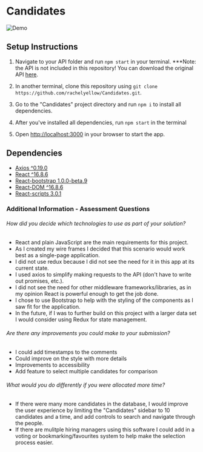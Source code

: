 # Candidates

![Demo](./src/img/candidates-demo.gif)

## Setup Instructions

1. Navigate to your API folder and run `npm start` in your terminal. 
***Note: the API is not included in this repository! You can download the original API [here](https://github.com/KnockriInc/react-assessment).

2. In another terminal, clone this repository using `git clone https://github.com/rachelyellow/Candidates.git`.

3. Go to the "Candidates" project directory and run `npm i` to install all dependencies.

4. After you've installed all dependencies, run `npm start` in the terminal 

5. Open [http://localhost:3000](http://localhost:3000) in your browser to start the app.

## Dependencies
- [Axios ^0.19.0](https://github.com/axios/axios)
- [React ^16.8.6](https://reactjs.org/)
- [React-bootstrap 1.0.0-beta.9](https://react-bootstrap.github.io/)
- [React-DOM ^16.8.6](https://reactjs.org/docs/react-dom.html)
- [React-scripts 3.0.1](https://www.npmjs.com/package/react-scripts)


### Additional Information - Assessment Questions

###### How did you decide which technologies to use as part of your solution?

- React and plain JavaScript are the main requirements for this project.
- As I created my wire frames I decided that this scenario would work best as a single-page application.
- I did not use redux because I did not see the need for it in this app at its current state.
- I used axios to simplify making requests to the API (don't have to write out promises, etc.).
- I did not see the need for other middleware frameworks/libraries, as in my opinion React is powerful enough to get the job done. 
- I chose to use Bootstrap to help with the styling of the components as I saw fit for the application.
- In the future, if I was to further build on this project with a larger data set I would consider using Redux for state management.

###### Are there any improvements you could make to your submission?
- I could add timestamps to the comments
- Could improve on the style with more details
- Improvements to accessibility
- Add feature to select multiple candidates for comparison


###### What would you do differently if you were allocated more time?
- If there were many more candidates in the database, I would improve the user experience by limiting the "Candidates" sidebar to 10 candidates and a time, and add controls to search and navigate through the people.
- If there are mulitple hiring managers using this software I could add in a voting or bookmarking/favourites system to help make the selection process easier.
